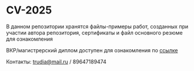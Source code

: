 # CV-2025
В данном репозитории хранятся файлы-примеры работ, созданных при участии автора репозитория, сертификаты и файл основного резюме для ознакомления

ВКР/магистрерский диплом доступен для ознакомления по [ссылке](https://www.hse.ru/ma/finmarket/students/diplomas/1047838535)

Контакты: trudia@mail.ru / 89647189474
